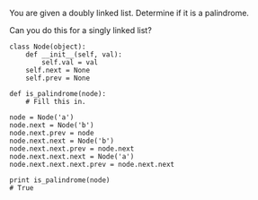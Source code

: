 You are given a doubly linked list. Determine if it is a palindrome. 

Can you do this for a singly linked list?

```
class Node(object):
    def __init__(self, val):
        self.val = val
    self.next = None
    self.prev = None

def is_palindrome(node):
    # Fill this in.

node = Node('a')
node.next = Node('b')
node.next.prev = node
node.next.next = Node('b')
node.next.next.prev = node.next
node.next.next.next = Node('a')
node.next.next.next.prev = node.next.next

print is_palindrome(node)
# True
```